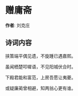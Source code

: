 # 赠庸斋

**作者**: 刘克庄

## 诗词内容

挟策端平偶见遗，不旋踵已遇嘉熙。

虽闻栖楚叩墀语，不见阳城伏合时。

下殿君能和富范，上房吾愿让夷夔。

或疑廉蔺曾相避，知两翁心更有谁。

